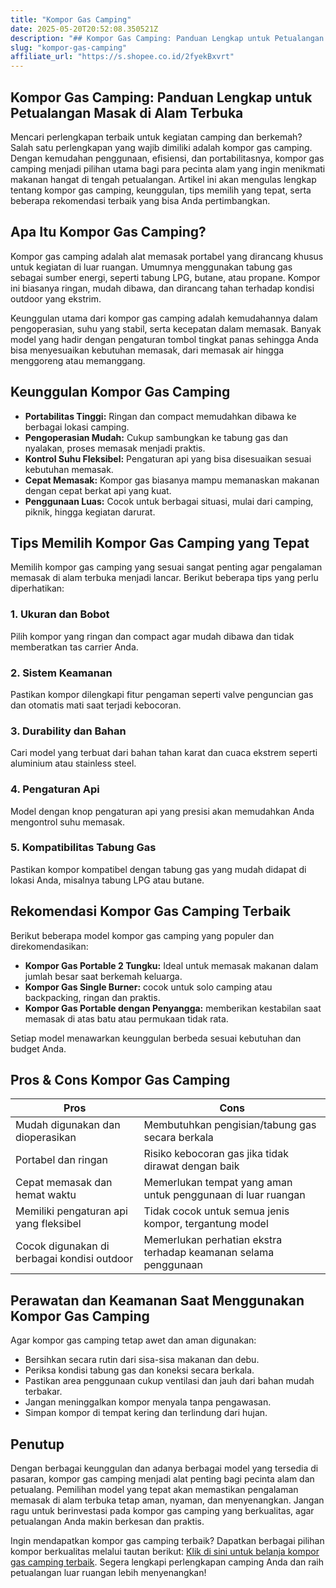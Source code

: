 ```yaml
---
title: "Kompor Gas Camping"
date: 2025-05-20T20:52:08.350521Z
description: "## Kompor Gas Camping: Panduan Lengkap untuk Petualangan Masak di Alam Terbuka..."
slug: "kompor-gas-camping"
affiliate_url: "https://s.shopee.co.id/2fyekBxvrt"
---
```

## Kompor Gas Camping: Panduan Lengkap untuk Petualangan Masak di Alam Terbuka

Mencari perlengkapan terbaik untuk kegiatan camping dan berkemah? Salah satu perlengkapan yang wajib dimiliki adalah kompor gas camping. Dengan kemudahan penggunaan, efisiensi, dan portabilitasnya, kompor gas camping menjadi pilihan utama bagi para pecinta alam yang ingin menikmati makanan hangat di tengah petualangan. Artikel ini akan mengulas lengkap tentang kompor gas camping, keunggulan, tips memilih yang tepat, serta beberapa rekomendasi terbaik yang bisa Anda pertimbangkan.

## Apa Itu Kompor Gas Camping?

Kompor gas camping adalah alat memasak portabel yang dirancang khusus untuk kegiatan di luar ruangan. Umumnya menggunakan tabung gas sebagai sumber energi, seperti tabung LPG, butane, atau propane. Kompor ini biasanya ringan, mudah dibawa, dan dirancang tahan terhadap kondisi outdoor yang ekstrim.

Keunggulan utama dari kompor gas camping adalah kemudahannya dalam pengoperasian, suhu yang stabil, serta kecepatan dalam memasak. Banyak model yang hadir dengan pengaturan tombol tingkat panas sehingga Anda bisa menyesuaikan kebutuhan memasak, dari memasak air hingga menggoreng atau memanggang.

## Keunggulan Kompor Gas Camping

- **Portabilitas Tinggi:** Ringan dan compact memudahkan dibawa ke berbagai lokasi camping.
- **Pengoperasian Mudah:** Cukup sambungkan ke tabung gas dan nyalakan, proses memasak menjadi praktis.
- **Kontrol Suhu Fleksibel:** Pengaturan api yang bisa disesuaikan sesuai kebutuhan memasak.
- **Cepat Memasak:** Kompor gas biasanya mampu memanaskan makanan dengan cepat berkat api yang kuat.
- **Penggunaan Luas:** Cocok untuk berbagai situasi, mulai dari camping, piknik, hingga kegiatan darurat.

## Tips Memilih Kompor Gas Camping yang Tepat

Memilih kompor gas camping yang sesuai sangat penting agar pengalaman memasak di alam terbuka menjadi lancar. Berikut beberapa tips yang perlu diperhatikan:

### 1. Ukuran dan Bobot
Pilih kompor yang ringan dan compact agar mudah dibawa dan tidak memberatkan tas carrier Anda.

### 2. Sistem Keamanan
Pastikan kompor dilengkapi fitur pengaman seperti valve penguncian gas dan otomatis mati saat terjadi kebocoran.

### 3. Durability dan Bahan
Cari model yang terbuat dari bahan tahan karat dan cuaca ekstrem seperti aluminium atau stainless steel.

### 4. Pengaturan Api
Model dengan knop pengaturan api yang presisi akan memudahkan Anda mengontrol suhu memasak.

### 5. Kompatibilitas Tabung Gas
Pastikan kompor kompatibel dengan tabung gas yang mudah didapat di lokasi Anda, misalnya tabung LPG atau butane.

## Rekomendasi Kompor Gas Camping Terbaik

Berikut beberapa model kompor gas camping yang populer dan direkomendasikan:

- **Kompor Gas Portable 2 Tungku:** Ideal untuk memasak makanan dalam jumlah besar saat berkemah keluarga.
- **Kompor Gas Single Burner:** cocok untuk solo camping atau backpacking, ringan dan praktis.
- **Kompor Gas Portable dengan Penyangga:** memberikan kestabilan saat memasak di atas batu atau permukaan tidak rata.
  
Setiap model menawarkan keunggulan berbeda sesuai kebutuhan dan budget Anda.

## Pros & Cons Kompor Gas Camping

| **Pros**                                                    | **Cons**                                                   |
|--------------------------------------------------------------|--------------------------------------------------------------|
| Mudah digunakan dan dioperasikan                            | Membutuhkan pengisian/tabung gas secara berkala             |
| Portabel dan ringan                                          | Risiko kebocoran gas jika tidak dirawat dengan baik        |
| Cepat memasak dan hemat waktu                                | Memerlukan tempat yang aman untuk penggunaan di luar ruangan |
| Memiliki pengaturan api yang fleksibel                        | Tidak cocok untuk semua jenis kompor, tergantung model    |
| Cocok digunakan di berbagai kondisi outdoor                  | Memerlukan perhatian ekstra terhadap keamanan selama penggunaan|

## Perawatan dan Keamanan Saat Menggunakan Kompor Gas Camping

Agar kompor gas camping tetap awet dan aman digunakan:

- Bersihkan secara rutin dari sisa-sisa makanan dan debu.
- Periksa kondisi tabung gas dan koneksi secara berkala.
- Pastikan area penggunaan cukup ventilasi dan jauh dari bahan mudah terbakar.
- Jangan meninggalkan kompor menyala tanpa pengawasan.
- Simpan kompor di tempat kering dan terlindung dari hujan.

## Penutup

Dengan berbagai keunggulan dan adanya berbagai model yang tersedia di pasaran, kompor gas camping menjadi alat penting bagi pecinta alam dan petualang. Pemilihan model yang tepat akan memastikan pengalaman memasak di alam terbuka tetap aman, nyaman, dan menyenangkan. Jangan ragu untuk berinvestasi pada kompor gas camping yang berkualitas, agar petualangan Anda makin berkesan dan praktis.

Ingin mendapatkan kompor gas camping terbaik? Dapatkan berbagai pilihan kompor berkualitas melalui tautan berikut: [Klik di sini untuk belanja kompor gas camping terbaik](https://s.shopee.co.id/2fyekBxvrt). Segera lengkapi perlengkapan camping Anda dan raih petualangan luar ruangan lebih menyenangkan!